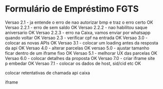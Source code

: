 # Formulário de Empréstimo FGTS

Versao 2.1 - ja entende o erro de nao autorizar bmp e traz o erro certo OK
Versao 2.2.1 - erro de sem saldo OK
Versao 2.2.2 - nao habilitou saque aniversario OK
Versao 2.2.3 - erro na Caixa, vamos enviar por whatsapp quando voltar OK
Versao 2.3 - verificar cpf na entrada OK
Versao 3.0 - colocar as novas APIs OK
Versao 3.1 - colocar um loading antes da resposta da api OK
Versao 4.0 - alterar parcelas OK
versao 5.0 - ajustar tamanho ficar dentro de um iframe fixo OK
Versao 5.1 - melhorar UX das parcelas OK
Versao 6.0 - colocar detalhes da proposta OK
Versao 7.0 - criar iframe site p embedar OK
Versao 7.1 - colocar os dados de host, sid/cid etc OK

colocar retentativas de chamada api caixa

iframe

<div id="iframe-container"></div>

<script>
  function getDataLayerValue(key) {
    if (!window.dataLayer) return null;
    for (let i = dataLayer.length - 1; i >= 0; i--) {
      const item = dataLayer[i].value || dataLayer[i];
      if (item && item[key]) return item[key];
    }
    return null;
  }

  function getGAClientId() {
    const gaCookie = document.cookie.split('; ').find(row => row.startsWith('_ga='));
    if (!gaCookie) return null;
    const parts = gaCookie.split('.');
    return parts.length >= 4 ? ${parts[2]}.${parts[3]} : null;
  }

  function getGASessionId() {
    const gaCookie = document.cookie.split('; ').find(row => row.startsWith('_ga='));
    if (!gaCookie) return null;
    const parts = gaCookie.split('.');
    return parts.length >= 4 ? parts[2] : null;
  }

  function getFacebookClickId() {
    const fbpCookie = document.cookie.split('; ').find(row => row.startsWith('_fbp='));
    return fbpCookie ? fbpCookie.split('=')[1] : null;
  }

  function loadIframeWithParams() {
    const cid = getGAClientId() || getDataLayerValue('client_id');
    const sid = getGASessionId() || getDataLayerValue('session_id');
    const fbp = getDataLayerValue('fbp') || getFacebookClickId();
    const name = "Renata";
    const avatar = "https://randomuser.me/api/portraits/women/30.jpg";
    const partner_id = "12345";
    const parent_url = window.location.href;
    const userAgent = navigator.userAgent;

    const params = new URLSearchParams({
      cid,
      sid,
      fbp,
      name,
      avatar,
      partner_id,
      parent_url,
      userAgent
    });

    const iframe = document.createElement("iframe");
    iframe.id = "juca-iframe";
    iframe.src = https://chat.vemprojuca.com/?${params.toString()};
    iframe.width = "100%";
    iframe.style.border = "none";
    iframe.allowFullscreen = true;

    document.getElementById("iframe-container").appendChild(iframe);

    // Recebe altura exata do iframe pelo postMessage
    window.addEventListener('message', function(event) {
      if (event.data.type === 'ajusteAlturaIframe') {
        iframe.style.height = event.data.height + 'px';
      }
    });
  }

  window.addEventListener("load", loadIframeWithParams);
</script>
